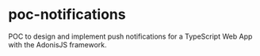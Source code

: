 # poc-notifications
POC to design and implement push notifications for a TypeScript Web App with the AdonisJS framework.
